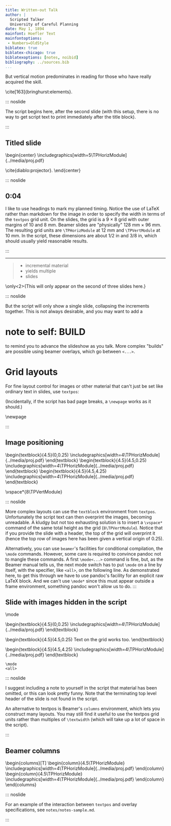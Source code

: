 ```yaml
---
title: Written-out Talk
author: |
  Scripted Talker  
  University of Careful Planning
date: May 1, 1894
mainfont: Hoefler Text
mainfontoptions:
 - Numbers=OldStyle
biblatex: true
biblatex-chicago: true
biblatexoptions: [notes, noibid]
bibliography: ../sources.bib
...
```


But vertical motion predominates in reading for those who have really acquired the skill.

\cite[163]{bringhurst:elements}.

::: noslide

The script begins here, after the second slide (with this setup, there is no way to get script text to print immediately after the title block).

:::

## Titled slide

\begin{center}
\includegraphics[width=5\TPHorizModule]{../media/proj.pdf}

\cite{diablo:projector}.
\end{center}

::: noslide
## 0:04

I like to use headings to mark my planned timing. Notice the use of LaTeX rather than markdown for the image in order to specify the width in terms of the `textpos` grid unit. On the slides, the grid is a 9 $\times$ 8 grid with outer margins of 10 and 8 mm. Beamer slides are "physically" 128 mm $\times$ 96 mm. The resulting grid units are `\TPHorizModule` at 12 mm and `\TPVertModule` at 10 mm. In the script, these dimensions are about 1/2 in and 3/8 in, which should usually yield reasonable results.

:::

-----

> - incremental material
> - yields multiple
> - slides

\only<2>{This will only appear on the second of three slides here.}

::: noslide

But the script will only show a single slide, collapsing the increments together. This is not always desirable, and you may want to add a

# note to self: BUILD

to remind you to advance the slideshow as you talk. More complex "builds" are possible using beamer overlays, which go between `<...>`.

# Grid layouts

For fine layout control for images or other material that can't just be set like ordinary text in slides, use `textpos`:

(Incidentally, if the script has bad page breaks, a `\newpage` works as it should.)

\newpage

:::

## Image positioning

\begin{textblock}{4.5}(0,0.25)
\includegraphics[width=4\TPHorizModule]{../media/proj.pdf}
\end{textblock}
\begin{textblock}{4.5}(4.5,0.25)
\includegraphics[width=4\TPHorizModule]{../media/proj.pdf}
\end{textblock}
\begin{textblock}{4.5}(4.5,4.25)
\includegraphics[width=4\TPHorizModule]{../media/proj.pdf}
\end{textblock}

\vspace*{8\TPVertModule}

::: noslide

More complex layouts can use the `textblock` environment from `textpos`. Unfortunately the script text can then overprint the images, becoming unreadable. A kludgy but not too exhausting solution is to insert a `\vspace*` command of the same total height as the grid (`8\TPVertModule`). Notice that if you provide the slide with a header, the top of the grid will overprint it (hence the top row of images here has been given a vertical origin of 0.25).

Alternatively, you can use `beamer`'s facilities for conditional compilation, the `\mode` commands. However, some care is required to convince pandoc not to mangle these commands. A first `\mode<...>` command is fine, but, as the Beamer manual tells us, the next mode switch has to put `\mode` on a line by itself, with the specifier, like `<all>`, on the following line. As demonstrated here, to get this through we have to use pandoc's facility for an explicit raw LaTeX block. And we can't use `\mode*` since this must appear outside a frame environment, something pandoc won't allow us to do.
:::


## Slide with images hidden in the script

\mode<presentation>

\begin{textblock}{4.5}(0,0.25)
\includegraphics[width=4\TPHorizModule]{../media/proj.pdf}
\end{textblock}

\begin{textblock}{4.5}(4.5,0.25)
Text on the grid works too.
\end{textblock}

\begin{textblock}{4.5}(4.5,4.25)
\includegraphics[width=4\TPHorizModule]{../media/proj.pdf}
\end{textblock}

```{=latex}
\mode
<all>
```

::: noslide

I suggest including a note to yourself in the script that material has been omitted, or this can look pretty funny. Note that the terminating top level header of the slide is not found in the script.

An alternative to textpos is Beamer's `columns` environment, which lets you construct many layouts. You may still find it useful to use the textpos grid units rather than multiples of `\textwidth` (which will take up a lot of space in the script).

:::

## Beamer columns

\begin{columns}[T]
\begin{column}{4.5\TPHorizModule}
\includegraphics[width=4\TPHorizModule]{../media/proj.pdf}
\end{column}
\begin{column}{4.5\TPHorizModule}
\includegraphics[width=4\TPHorizModule]{../media/proj.pdf}
\end{column}
\end{columns}

::: noslide

For an example of the interaction between `textpos` and overlay specifications, see `notes/notes-sample.md`.

:::
